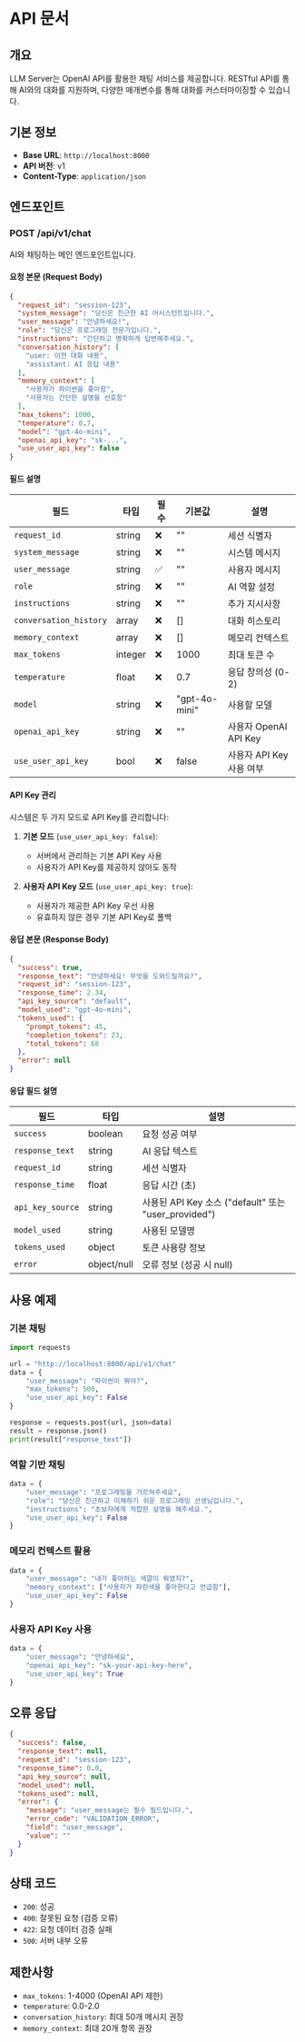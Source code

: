 # API 문서

## 개요

LLM Server는 OpenAI API를 활용한 채팅 서비스를 제공합니다. RESTful API를 통해 AI와의 대화를 지원하며, 다양한 매개변수를 통해 대화를 커스터마이징할 수 있습니다.

## 기본 정보

- **Base URL**: `http://localhost:8000`
- **API 버전**: v1
- **Content-Type**: `application/json`

## 엔드포인트

### POST /api/v1/chat

AI와 채팅하는 메인 엔드포인트입니다.

#### 요청 본문 (Request Body)

```json
{
  "request_id": "session-123",
  "system_message": "당신은 친근한 AI 어시스턴트입니다.",
  "user_message": "안녕하세요!",
  "role": "당신은 프로그래밍 전문가입니다.",
  "instructions": "간단하고 명확하게 답변해주세요.",
  "conversation_history": [
    "user: 이전 대화 내용",
    "assistant: AI 응답 내용"
  ],
  "memory_context": [
    "사용자가 파이썬을 좋아함",
    "사용자는 간단한 설명을 선호함"
  ],
  "max_tokens": 1000,
  "temperature": 0.7,
  "model": "gpt-4o-mini",
  "openai_api_key": "sk-...",
  "use_user_api_key": false
}
```

#### 필드 설명

| 필드 | 타입 | 필수 | 기본값 | 설명 |
|------|------|------|--------|------|
| `request_id` | string | ❌ | "" | 세션 식별자 |
| `system_message` | string | ❌ | "" | 시스템 메시지 |
| `user_message` | string | ✅ | "" | 사용자 메시지 |
| `role` | string | ❌ | "" | AI 역할 설정 |
| `instructions` | string | ❌ | "" | 추가 지시사항 |
| `conversation_history` | array | ❌ | [] | 대화 히스토리 |
| `memory_context` | array | ❌ | [] | 메모리 컨텍스트 |
| `max_tokens` | integer | ❌ | 1000 | 최대 토큰 수 |
| `temperature` | float | ❌ | 0.7 | 응답 창의성 (0-2) |
| `model` | string | ❌ | "gpt-4o-mini" | 사용할 모델 |
| `openai_api_key` | string | ❌ | "" | 사용자 OpenAI API Key |
| `use_user_api_key` | bool | ❌ | false | 사용자 API Key 사용 여부 |

#### API Key 관리

시스템은 두 가지 모드로 API Key를 관리합니다:

1. **기본 모드** (`use_user_api_key: false`):
   - 서버에서 관리하는 기본 API Key 사용
   - 사용자가 API Key를 제공하지 않아도 동작

2. **사용자 API Key 모드** (`use_user_api_key: true`):
   - 사용자가 제공한 API Key 우선 사용
   - 유효하지 않은 경우 기본 API Key로 폴백

#### 응답 본문 (Response Body)

```json
{
  "success": true,
  "response_text": "안녕하세요! 무엇을 도와드릴까요?",
  "request_id": "session-123",
  "response_time": 2.34,
  "api_key_source": "default",
  "model_used": "gpt-4o-mini",
  "tokens_used": {
    "prompt_tokens": 45,
    "completion_tokens": 23,
    "total_tokens": 68
  },
  "error": null
}
```

#### 응답 필드 설명

| 필드 | 타입 | 설명 |
|------|------|------|
| `success` | boolean | 요청 성공 여부 |
| `response_text` | string | AI 응답 텍스트 |
| `request_id` | string | 세션 식별자 |
| `response_time` | float | 응답 시간 (초) |
| `api_key_source` | string | 사용된 API Key 소스 ("default" 또는 "user_provided") |
| `model_used` | string | 사용된 모델명 |
| `tokens_used` | object | 토큰 사용량 정보 |
| `error` | object/null | 오류 정보 (성공 시 null) |

## 사용 예제

### 기본 채팅

```python
import requests

url = "http://localhost:8000/api/v1/chat"
data = {
    "user_message": "파이썬이 뭐야?",
    "max_tokens": 500,
    "use_user_api_key": False
}

response = requests.post(url, json=data)
result = response.json()
print(result["response_text"])
```

### 역할 기반 채팅

```python
data = {
    "user_message": "프로그래밍을 가르쳐주세요",
    "role": "당신은 친근하고 이해하기 쉬운 프로그래밍 선생님입니다.",
    "instructions": "초보자에게 적합한 설명을 해주세요.",
    "use_user_api_key": False
}
```

### 메모리 컨텍스트 활용

```python
data = {
    "user_message": "내가 좋아하는 색깔이 뭐였지?",
    "memory_context": ["사용자가 파란색을 좋아한다고 언급함"],
    "use_user_api_key": False
}
```

### 사용자 API Key 사용

```python
data = {
    "user_message": "안녕하세요",
    "openai_api_key": "sk-your-api-key-here",
    "use_user_api_key": True
}
```

## 오류 응답

```json
{
  "success": false,
  "response_text": null,
  "request_id": "session-123",
  "response_time": 0.0,
  "api_key_source": null,
  "model_used": null,
  "tokens_used": null,
  "error": {
    "message": "user_message는 필수 필드입니다.",
    "error_code": "VALIDATION_ERROR",
    "field": "user_message",
    "value": ""
  }
}
```

## 상태 코드

- `200`: 성공
- `400`: 잘못된 요청 (검증 오류)
- `422`: 요청 데이터 검증 실패
- `500`: 서버 내부 오류

## 제한사항

- `max_tokens`: 1-4000 (OpenAI API 제한)
- `temperature`: 0.0-2.0
- `conversation_history`: 최대 50개 메시지 권장
- `memory_context`: 최대 20개 항목 권장 